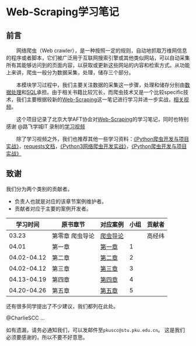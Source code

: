 # Web-Scraping学习笔记

## 前言

&emsp;&emsp;网络爬虫（Web crawler），是一种按照一定的规则，自动地抓取万维网信息的程序或者脚本，它们被广泛用于互联网搜索引擎或其他类似网站，可以自动采集所有其能够访问到的页面内容，以获取或更新这些网站的内容和检索方式。从功能上来讲，爬虫一般分为数据采集，处理，储存三个部分。

&emsp;&emsp;本模块学习过程中，我们主要关注数据的采集这一步骤，处理和储存分别由[数据处理](https://github.com/AFT-PKU/Data-Analysis)和[SQL](https://github.com/AFT-PKU/SQL)承担。由于相关书籍比较冗长，而爬虫技术又是一个比较specific技术，我们主要根据较新的[Web-Scraping](Web-Scraping)这一笔记进行学习并进一步实战，[相关视频](https://www.bilibili.com/video/BV1i54y1h75W?p=1)。

&emsp;&emsp;这个项目记录了北京大学AFT协会对[Web-Scraping](Web-Scraping)的学习笔记，同时也特别感谢 @路飞学城IT 录制的[学习视频](https://www.bilibili.com/video/BV1i54y1h75W?p=1)

&emsp;&emsp;除了学习视频之外，我们也推荐其他一些学习资料：[《Python爬虫开发与项目实战》](Python网络数据采集.pdf)，[requests文档](https://docs.python-requests.org/zh_CN/latest/)，[《Python3网络爬虫开发实战》](https://pan.baidu.com/s/1QDsG1jupCmXWS_J5O45-9g)，[《Python爬虫开发与项目实战》](https://pan.baidu.com/s/1xiMej4cuhlrw9Sxv_hhFSw)


致谢
--------------------
我们分为两个类别的贡献者。
 - 负责人也就是对应的该章节案例维护者。
 - 贡献者对应于主要的案例开发者。

| 学习时间 | 原书章节 | 对应案例  | 小组 | 贡献者 |
| ------------ | ------------ | ------------ | ------------ | ------------ |
| 03.23 | 第零章 爬虫导论 | [爬虫导论](https://github.com/AFT-PKU/PyShare/blob/master/%E5%86%85%E5%9F%B9%E8%B5%84%E6%96%99/20201210-%E7%AC%AC%E4%BA%94%E6%AC%A1%E5%86%85%E5%9F%B9-%E7%88%AC%E8%99%AB/%E6%95%B0%E6%8D%AE%E9%87%87%E9%9B%86.pdf) |  | 高经纬 |
| 04.01 | 第一章  | [第一章]() | 1 | |
| 04.02-04.12 | 第二章 | [第二章]() | 2  |  |
| 04.02-04.12 | 第三章 | [第三章 ]() | 3  | |
| 04.13-04.19 | 第四章 | [第四章]() | 4 | |
| 04.20-04.26 | 第五章 | [第五章]() |  5 |  |


还有很多同学提出了不少建议，我们都列在此处。

@CharlieSCC  ...

如有遗漏，请务必通知我们，可以发邮件至`pkuscc@stu.pku.edu.cn`。
这是我们必须要感谢的，所以不要不好意思。
